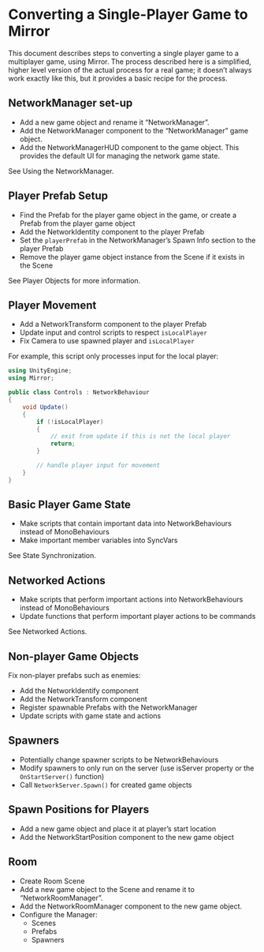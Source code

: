 # Converting a Single-Player Game to Mirror

This document describes steps to converting a single player game to a multiplayer game, using Mirror. The process described here is a simplified, higher level version of the actual process for a real game; it doesn’t always work exactly like this, but it provides a basic recipe for the process.

## NetworkManager set-up
-   Add a new game object and rename it “NetworkManager”.
-   Add the NetworkManager component to the “NetworkManager” game object.
-   Add the NetworkManagerHUD component to the game object. This provides the default UI​ for managing the network game state.

See Using the NetworkManager.

## Player Prefab Setup
-   Find the Prefab for the player game object in the game, or create a Prefab from the player game object
-   Add the NetworkIdentity component to the player Prefab
-   Set the `playerPrefab` in the NetworkManager’s Spawn Info section to the player Prefab
-   Remove the player game object instance from the Scene if it exists in the Scene

See Player Objects for more information.

## Player Movement
-   Add a NetworkTransform component to the player Prefab
-   Update input and control scripts to respect `isLocalPlayer`
-   Fix Camera to use spawned player and `isLocalPlayer`

For example, this script only processes input for the local player:

```cs
using UnityEngine;
using Mirror;

public class Controls : NetworkBehaviour
{
    void Update()
    {
        if (!isLocalPlayer)
        {
            // exit from update if this is not the local player
            return;
        }

        // handle player input for movement
    }
}
```

## Basic Player Game State
-   Make scripts that contain important data into NetworkBehaviours instead of MonoBehaviours
-   Make important member variables into SyncVars

See State Synchronization.

## Networked Actions
-   Make scripts that perform important actions into NetworkBehaviours instead of MonoBehaviours
-   Update functions that perform important player actions to be commands

See Networked Actions.

## Non-player Game Objects

Fix non-player prefabs such as enemies:
-   Add the NetworkIdentify component
-   Add the NetworkTransform component
-   Register spawnable Prefabs with the NetworkManager
-   Update scripts with game state and actions

## Spawners
-   Potentially change spawner scripts to be NetworkBehaviours
-   Modify spawners to only run on the server (use isServer property or the `OnStartServer()` function)
-   Call `NetworkServer.Spawn()` for created game objects

## Spawn Positions for Players
-   Add a new game object and place it at player’s start location
-   Add the NetworkStartPosition component to the new game object

## Room
-   Create Room Scene
-   Add a new game object to the Scene and rename it to “NetworkRoomManager”.
-   Add the NetworkRoomManager component to the new game object.
-   Configure the Manager:
    -   Scenes
    -   Prefabs
    -   Spawners
